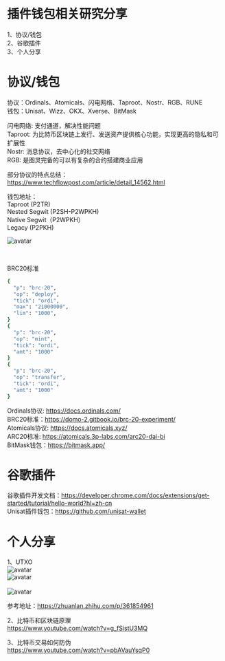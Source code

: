 # 插件钱包相关研究分享

1、协议/钱包<br>
2、谷歌插件<br>
3、个人分享<br>

# 协议/钱包

协议：Ordinals、Atomicals、闪电网络、Taproot、Nostr、RGB、RUNE<br>
钱包：Unisat、Wizz、OKX、Xverse、BitMask<br>


闪电网络: 支付通道，解决性能问题<br>
Taproot: 为比特币区块链上发行、发送资产提供核心功能，实现更高的隐私和可扩展性<br>
Nostr: 消息协议，去中心化的社交网络<br>
RGB: 是图灵完备的可以有复杂的合约搭建商业应用<br>

部分协议的特点总结：https://www.techflowpost.com/article/detail_14562.html<br>

钱包地址：<br>
Taproot (P2TR)<br>
Nested Segwit (P2SH-P2WPKH)<br>
Native Segwit（P2WPKH）<br>
Legacy (P2PKH)<br>

![avatar](http://qiniu.eyantang.cc/WX20240109-183956.png)<br>

<br>

BRC20标准<br>
```bash
{
  "p": "brc-20",
  "op": "deploy",
  "tick": "ordi",
  "max": "21000000",
  "lim": "1000",
}
{
  "p": "brc-20",
  "op": "mint",
  "tick": "ordi",
  "amt": "1000"
}
{
  "p": "brc-20",
  "op": "transfer",
  "tick": "ordi",
  "amt": "1000"
}
```

Ordinals协议: https://docs.ordinals.com/<br>
BRC20标准：https://domo-2.gitbook.io/brc-20-experiment/<br>
Atomicals协议: https://docs.atomicals.xyz/ <br>
ARC20标准: https://atomicals.3p-labs.com/arc20-dai-bi<br>
BitMask钱包：https://bitmask.app/

# 谷歌插件

谷歌插件开发文档：https://developer.chrome.com/docs/extensions/get-started/tutorial/hello-world?hl=zh-cn<br>
Unisat插件钱包：https://github.com/unisat-wallet<br>

# 个人分享

1、UTXO <br>
![avatar](http://qiniu.eyantang.cc/WX20240108-174656.png) <br>
![avatar](http://qiniu.eyantang.cc/WX20240108-174714.png) <br>
<br>
![avatar](http://qiniu.eyantang.cc/WX20240108-174725.png) <br>

参考地址：https://zhuanlan.zhihu.com/p/361854961 <br>

2、比特币和区块链原理 <br>
https://www.youtube.com/watch?v=g_fSistU3MQ <br>

3、比特币交易如何防伪 <br>
https://www.youtube.com/watch?v=pbAVauYsqP0 <br>